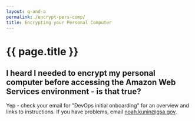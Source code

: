```yaml
---
layout: q-and-a
permalink: /encrypt-pers-comp/
title: Encrypting your Personal Computer
---
```

# {{ page.title }}

## I heard I needed to encrypt my personal computer before accessing the Amazon Web Services environment - is that true?

Yep - check your email for "DevOps initial onboarding" for an overview and links to instructions. If you have problems, email [noah.kunin@gsa.gov](mailto:noah.kunin@gsa.gov).
